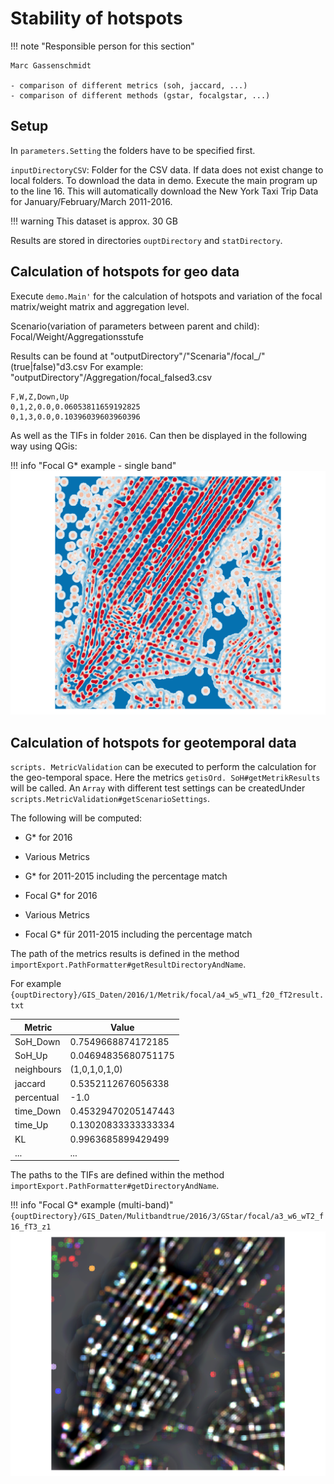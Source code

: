 # Stability of hotspots

!!! note "Responsible person for this section"

    Marc Gassenschmidt

    - comparison of different metrics (soh, jaccard, ...)
    - comparison of different methods (gstar, focalgstar, ...)

## Setup

In `parameters.Setting` the folders have to be specified first.

`inputDirectoryCSV`:
Folder for the CSV data. If data does not exist change to local folders.
To download the data in demo. Execute the main program up to the line 16. 
This will automatically download the New York Taxi Trip Data for January/February/March 2011-2016.

!!! warning
    This dataset is approx. 30 GB

Results are stored in directories `ouptDirectory` and `statDirectory`.

## Calculation of hotspots for geo data

Execute `demo.Main'` for the calculation of hotspots and variation of the focal matrix/weight matrix and aggregation
level.

Scenario(variation of parameters between parent and child): Focal/Weight/Aggregationsstufe

Results can be found at "outputDirectory"/"Scenaria"/focal_/"(true|false)"d3.csv
For example: "outputDirectory"/Aggregation/focal_falsed3.csv

```csv
F,W,Z,Down,Up
0,1,2,0.0,0.06053811659192825
0,1,3,0.0,0.10396039603960396
```

As well as the TIFs in folder `2016`.
Can then be displayed in the following way using QGis:

!!! info "Focal G* example - single band"
    ![Geo Example](focal-gstar-example-single.png)

## Calculation of hotspots for geotemporal data

`scripts. MetricValidation` can be executed to perform the calculation for the geo-temporal space. Here the metrics
`getisOrd. SoH#getMetrikResults` will be called. An `Array` with different test settings can be createdUnder
`scripts.MetricValidation#getScenarioSettings`.

The following will be computed:

  - G* for 2016
  - Various Metrics
  - G* for 2011-2015 including the percentage match

  - Focal G* for 2016
  - Various Metrics
  - Focal G* für 2011-2015 including the percentage match

The path of the metrics results is defined in the method `importExport.PathFormatter#getResultDirectoryAndName`.

For example `{ouptDirectory}/GIS_Daten/2016/1/Metrik/focal/a4_w5_wT1_f20_fT2result.txt`

Metric     | Value
-----------|-------
SoH_Down   | 0.7549668874172185
SoH_Up     | 0.04694835680751175
neighbours | (1,0,1,0,1,0)
jaccard    | 0.5352112676056338
percentual | -1.0
time_Down  | 0.45329470205147443
time_Up    | 0.13020833333333334
KL         | 0.9963685899429499
...        | ...

The paths to the TIFs are defined within the method `importExport.PathFormatter#getDirectoryAndName`.

!!! info "Focal G* example  (multi-band)"
    `{ouptDirectory}/GIS_Daten/Mulitbandtrue/2016/3/GStar/focal/a3_w6_wT2_f16_fT3_z1`
    ![Geotemporal Example](focal-gstar-example-multi.png)
